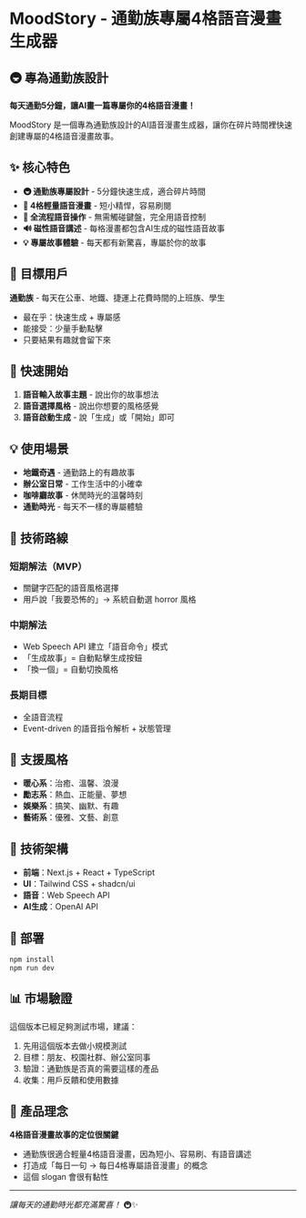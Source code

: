 # MoodStory - 通勤族專屬4格語音漫畫生成器

## 🚇 專為通勤族設計

**每天通勤5分鐘，讓AI畫一篇專屬你的4格語音漫畫！**

MoodStory 是一個專為通勤族設計的AI語音漫畫生成器，讓你在碎片時間裡快速創建專屬的4格語音漫畫故事。

## ✨ 核心特色

- **🚇 通勤族專屬設計** - 5分鐘快速生成，適合碎片時間
- **🎨 4格輕量語音漫畫** - 短小精悍，容易刷閱
- **🎤 全流程語音操作** - 無需觸碰鍵盤，完全用語音控制
- **🔊 磁性語音講述** - 每格漫畫都包含AI生成的磁性語音故事
- **💡 專屬故事體驗** - 每天都有新驚喜，專屬於你的故事

## 🎯 目標用戶

**通勤族** - 每天在公車、地鐵、捷運上花費時間的上班族、學生
- 最在乎：快速生成 + 專屬感
- 能接受：少量手動點擊
- 只要結果有趣就會留下來

## 🚀 快速開始

1. **語音輸入故事主題** - 說出你的故事想法
2. **語音選擇風格** - 說出你想要的風格感覺
3. **語音啟動生成** - 說「生成」或「開始」即可

## 💡 使用場景

- **地鐵奇遇** - 通勤路上的有趣故事
- **辦公室日常** - 工作生活中的小確幸
- **咖啡廳故事** - 休閒時光的溫馨時刻
- **通勤時光** - 每天不一樣的專屬體驗

## 🔮 技術路線

### 短期解法（MVP）
- 關鍵字匹配的語音風格選擇
- 用戶說「我要恐怖的」→ 系統自動選 horror 風格

### 中期解法
- Web Speech API 建立「語音命令」模式
- 「生成故事」= 自動點擊生成按鈕
- 「換一個」= 自動切換風格

### 長期目標
- 全語音流程
- Event-driven 的語音指令解析 + 狀態管理

## 🎨 支援風格

- **暖心系**：治癒、溫馨、浪漫
- **勵志系**：熱血、正能量、夢想
- **娛樂系**：搞笑、幽默、有趣
- **藝術系**：優雅、文藝、創意

## 📱 技術架構

- **前端**：Next.js + React + TypeScript
- **UI**：Tailwind CSS + shadcn/ui
- **語音**：Web Speech API
- **AI生成**：OpenAI API

## 🚀 部署

```bash
npm install
npm run dev
```

## 📊 市場驗證

這個版本已經足夠測試市場，建議：
1. 先用這個版本去做小規模測試
2. 目標：朋友、校園社群、辦公室同事
3. 驗證：通勤族是否真的需要這樣的產品
4. 收集：用戶反饋和使用數據

## 💭 產品理念

**4格語音漫畫故事的定位很關鍵**
- 通勤族很適合輕量4格語音漫畫，因為短小、容易刷、有語音講述
- 打造成「每日一句 → 每日4格專屬語音漫畫」的概念
- 這個 slogan 會很有黏性

---

*讓每天的通勤時光都充滿驚喜！* 🚇✨
